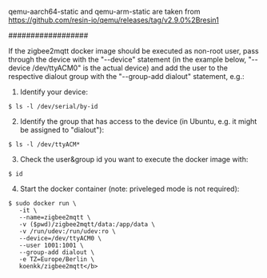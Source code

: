 qemu-aarch64-static and qemu-arm-static are taken from https://github.com/resin-io/qemu/releases/tag/v2.9.0%2Bresin1

##################

If the zigbee2mqtt docker image should be executed as non-root user, pass through the device with the "--device" statement (in the example below, "--device /dev/ttyACM0" is the actual device) and add the user to the respective dialout group with the "--group-add dialout" statement, e.g.:

1. Identify your device:
```
$ ls -l /dev/serial/by-id
```

2. Identify the group that has access to the device (in Ubuntu, e.g. it might be assigned to "dialout"):
```
$ ls -l /dev/ttyACM*
```

3. Check the user&group id you want to execute the docker image with:
```
$ id
```

4. Start the docker container (note: priveleged mode is not required):
```
$ sudo docker run \
   -it \
   --name=zigbee2mqtt \
   -v ($pwd)/zigbee2mqtt/data:/app/data \
   -v /run/udev:/run/udev:ro \
   --device=/dev/ttyACM0 \
   --user 1001:1001 \
   --group-add dialout \
   -e TZ=Europe/Berlin \
   koenkk/zigbee2mqtt</b>
```
   
   
